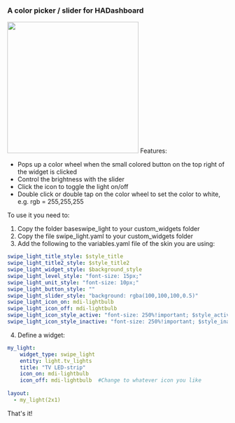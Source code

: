 ### A color picker / slider for HADashboard
<img src="https://github.com/tjntomas/HADashboard-widgets/blob/master/img/color_picker1.png?raw=true" width="300px">
Features:

* Pops up a color wheel when the small colored button on the top right of the widget is clicked
* Control the brightness with the slider
* Click the icon to toggle the light on/off
* Double click or double tap on the color wheel to set the color to white, e.g. rgb = 255,255,255

To use it you need to:
1. Copy the folder baseswipe_light to your custom_widgets folder
2. Copy the file swipe_light.yaml to your custom_widgets folder
3. Add the following to the variables.yaml file of the skin you are using:
````yaml
swipe_light_title_style: $style_title
swipe_light_title2_style: $style_title2
swipe_light_widget_style: $background_style
swipe_light_level_style: "font-size: 15px;"
swipe_light_unit_style: "font-size: 10px;"
swipe_light_button_style: ""
swipe_light_slider_style: "background: rgba(100,100,100,0.5)"
swipe_light_icon_on: mdi-lightbulb
swipe_light_icon_off: mdi-lightbulb
swipe_light_icon_style_active: "font-size: 250%!important; $style_active"
swipe_light_icon_style_inactive: "font-size: 250%!important; $style_inactive"
````
4. Define a widget:
````yaml
my_light:
    widget_type: swipe_light
    entity: light.tv_lights
    title: "TV LED-strip"
    icon_on: mdi-lightbulb
    icon_off: mdi-lightbulb  #Change to whatever icon you like
    
layout:
  - my_light(2x1)
 ````
 
 That's it!
 
 
